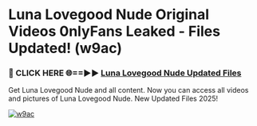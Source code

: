# Luna Lovegood Nude Original Videos 0nlyFans Leaked - Files Updated! (w9ac)

<h3>🔴 CLICK HERE 🌐==►► <a href="https://tinyurl.com/4mcuefdz" rel="nofollow">Luna Lovegood Nude Updated Files</a></h3>

Get Luna Lovegood Nude and all content. Now you can access all videos and pictures of Luna Lovegood Nude. New Updated Files 2025!

[![w9ac](https://i.imgur.com/StAQSOY.gif)](https://tinyurl.com/4mcuefdz)
